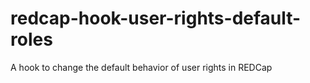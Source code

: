 # redcap-hook-user-rights-default-roles
A hook to change the default behavior of user rights in REDCap

